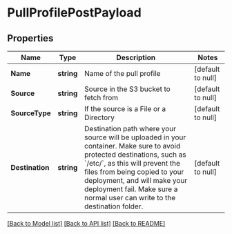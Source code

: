 # PullProfilePostPayload

## Properties
Name | Type | Description | Notes
------------ | ------------- | ------------- | -------------
**Name** | **string** | Name of the pull profile | [default to null]
**Source** | **string** | Source in the S3 bucket to fetch from | [default to null]
**SourceType** | **string** | If the source is a File or a Directory | [default to null]
**Destination** | **string** | Destination path where your source will be uploaded in your container. Make sure to avoid protected destinations, such as &#x60;/etc/&#x60;, as this will prevent the files from being copied to your deployment, and will make your deployment fail. Make sure a normal user can write to the destination folder. | [default to null]

[[Back to Model list]](../README.md#documentation-for-models) [[Back to API list]](../README.md#documentation-for-api-endpoints) [[Back to README]](../README.md)


